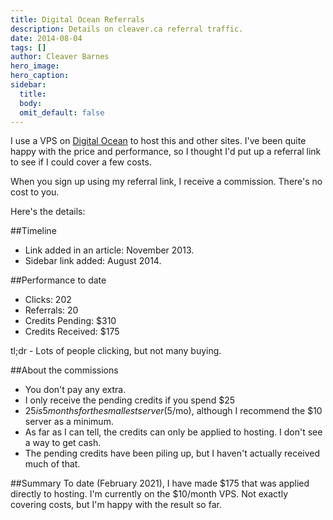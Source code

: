 ```yaml
---
title: Digital Ocean Referrals
description: Details on cleaver.ca referral traffic.
date: 2014-08-04
tags: []
author: Cleaver Barnes
hero_image:
hero_caption:
sidebar:
  title:
  body:
  omit_default: false
---
```

I use a VPS on [Digital Ocean](https://www.digitalocean.com/?refcode=0601bc016218) to host this and other sites. I've been quite happy with the price and performance, so I thought I'd put up a referral link to see if I could cover a few costs.

When you sign up using my referral link, I receive a commission. There's no cost to you.

Here's the details:

##Timeline
 * Link added in an article: November 2013.
 * Sidebar link added: August 2014.

##Performance to date
 * Clicks: 202
 * Referrals: 20
 * Credits Pending: $310
 * Credits Received: $175

tl;dr - Lots of people clicking, but not many buying.

##About the commissions
 * You don't pay any extra.
 * I only receive the pending credits if you spend $25
 * $25 is 5 months for the smallest server ($5/mo), although I recommend the $10 server as a minimum.
 * As far as I can tell, the credits can only be applied to hosting. I don't see a way to get cash.
 * The pending credits have been piling up, but I haven't actually received much of that.

##Summary
To date (February 2021), I have made $175 that was applied directly to hosting. I'm currently on the $10/month VPS. Not exactly covering costs, but I'm happy with the result so far.